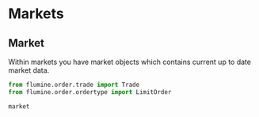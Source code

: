 # Markets

## Market

Within markets you have market objects which contains current up to date market data.

```python
from flumine.order.trade import Trade
from flumine.order.ordertype import LimitOrder

market
```

